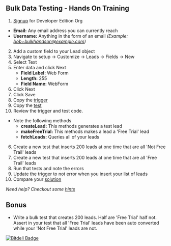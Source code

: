Bulk Data Testing - Hands On Training
--

1. [Signup](http://bit.ly/bulkhandson) for Developer Edition Org
  * __Email:__ Any email address you can currently reach
  * __Username:__ Anything in the form of an email _(Example: bob+bulkhandson@example.com)_
2. Add a custom field to your Lead object
  1. Navigate to setup → Customize → Leads → Fields → New
  2. Select Text
  3. Enter data and click Next
     * __Field Label:__ Web Form
     * __Length:__ 255
     * __Field Name:__ WebForm
  4. Click Next
  5. Click Save
3. Copy the [trigger](src/triggers/AutoConverter.trigger)
4. Copy the [test](src/classes/AutoConverter_Test.cls)
5. Review the trigger and test code.
  * Note the following methods
     * __createLead:__ This methods generates a test lead
     * __makeFreeTrial:__ This methods makes a lead a 'Free Trial' lead
     * __fetchLeads:__ Queries all of your leads
6. Create a new test that inserts 200 leads at one time that are all 'Not Free Trail' leads
7. Create a new test that inserts 200 leads at one time that are all 'Free Trail' leads
8. Run that tests and note the errors
9. Update the trigger to not error when you insert your list of leads
10. Compare your [solution](solution)

_Need help? Checkout some [hints](HINTS.md)_

Bonus
--
* Write a bulk test that creates 200 leads. Half are 'Free Trial' half not. Assert in your test that all 'Free Trial' leads have been auto converted while your 'Not Free Trial' leads are not.

[![Bitdeli Badge](https://d2weczhvl823v0.cloudfront.net/pcon/bulkhandson/trend.png)](https://bitdeli.com/free "Bitdeli Badge")
